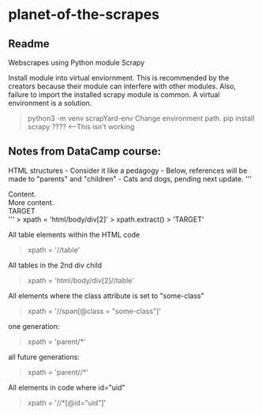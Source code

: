 # planet-of-the-scrapes

## Readme

Webscrapes using Python module Scrapy

Install module into virtual enviornment.  This is recommended by the creators because their module can interfere with other modules.
Also, failure to import the installed scrapy module is common. A virtual environment is a solution.

> python3 -m venv scrapYard-env
Change environment path.
> pip install scrapy ???? <--This isn't working

## Notes from DataCamp course:

HTML structures - Consider it like a pedagogy - Below, references will be made to "parents" and "children" - Cats and dogs, pending next update.
'''
<html>
  <body>
    <span>
      Content.
    </span>
    <div>
      More content.
    </div>
    <div>
      TARGET
    </div>
  </body>
</html>
'''
> xpath = 'html/body/div[2]'
> xpath.extract()
> 'TARGET'

All table elements within the HTML code
> xpath = '//table'

All tables in the 2nd div child
> xpath = 'html/body/div[2]//table'

All <span> elements where the class attribute is set to "some-class"
> xpath = '//span[@class = "some-class"]'

one generation:
> xpath = 'parent/*'

all future generations:
> xpath = 'parent//*'

All elements in code where id="uid"
> xpath = '//*[@id="uid"]'
